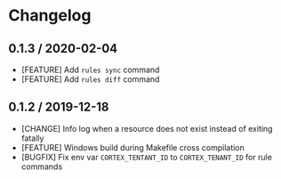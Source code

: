# Changelog

## 0.1.3 / 2020-02-04

* [FEATURE] Add `rules sync` command
* [FEATURE] Add `rules diff` command

## 0.1.2 / 2019-12-18

* [CHANGE] Info log when a resource does not exist instead of exiting fatally
* [FEATURE] Windows build during Makefile cross compilation
* [BUGFIX] Fix env var `CORTEX_TENTANT_ID` to `CORTEX_TENANT_ID` for rule commands
